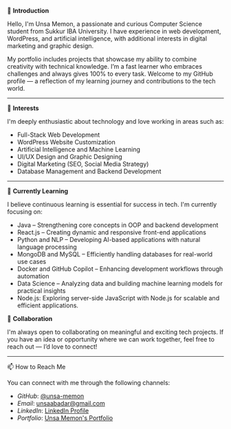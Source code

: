 👋 **Introduction**

Hello, I'm Unsa Memon, a passionate and curious Computer Science student from Sukkur IBA University. I have experience in web development, WordPress, and artificial intelligence, with additional interests in digital marketing and graphic design.

My portfolio includes projects that showcase my ability to combine creativity with technical knowledge. I’m a fast learner who embraces challenges and always gives 100% to every task. Welcome to my GitHub profile — a reflection of my learning journey and contributions to the tech world.

---

👀 **Interests**

I'm deeply enthusiastic about technology and love working in areas such as:

* Full-Stack Web Development
* WordPress Website Customization
* Artificial Intelligence and Machine Learning
* UI/UX Design and Graphic Designing
* Digital Marketing (SEO, Social Media Strategy)
* Database Management and Backend Development

---

🌱 **Currently Learning**

I believe continuous learning is essential for success in tech. I'm currently focusing on:

* Java – Strengthening core concepts in OOP and backend development
* React.js – Creating dynamic and responsive front-end applications
* Python and NLP – Developing AI-based applications with natural language processing
* MongoDB and MySQL – Efficiently handling databases for real-world use cases
* Docker and GitHub Copilot – Enhancing development workflows through automation
* Data Science – Analyzing data and building machine learning models for practical insights
* Node.js: Exploring server-side JavaScript with Node.js for scalable and efficient applications.


💞 **Collaboration**

I'm always open to collaborating on meaningful and exciting tech projects. If you have an idea or opportunity where we can work together, feel free to reach out — I’d love to connect!

---

📫 How to Reach Me  

You can connect with me through the following channels:

- *GitHub*: [@unsa-memon](https://github.com/unsa-memon) 
- *Email*: unsaabadar@gmail.com  
- *LinkedIn*: [LinkedIn Profile](https://www.linkedin.com/in/unsa-memon)  
- *Portfolio*: [Unsa Memon's Portfolio](https://unsa-memon.netlify.app/)


